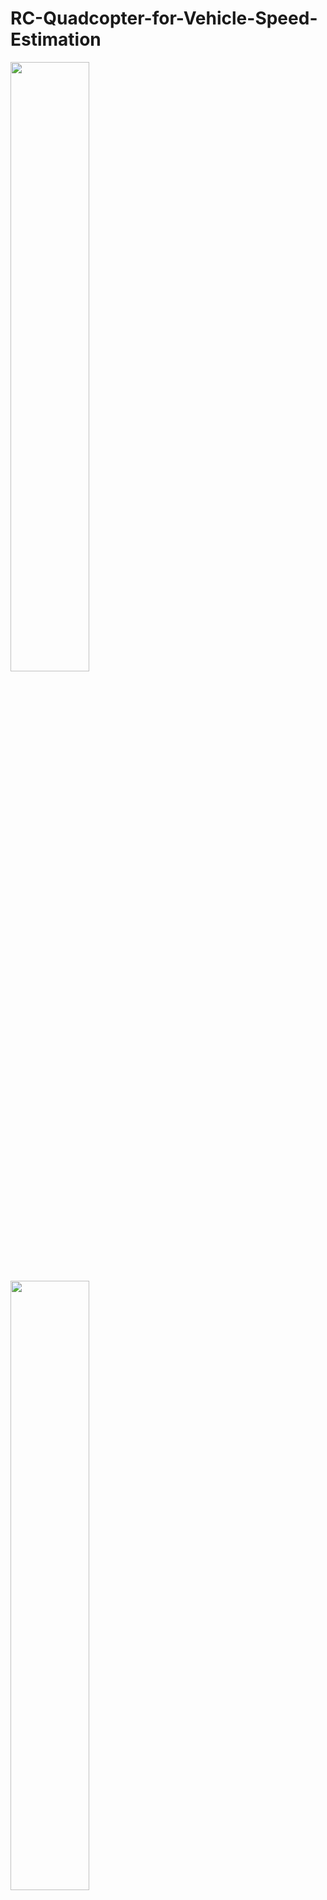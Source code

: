 <h1>RC-Quadcopter-for-Vehicle-Speed-Estimation</h1>

<img src="https://github.com/user-attachments/assets/d8a87ee3-017d-40ed-95c5-b573a226548d" width="50%">
<img src="https://github.com/user-attachments/assets/47eb4c69-634e-4064-a88a-9ec2013c65d1" width="50%">
